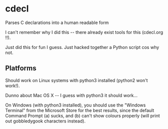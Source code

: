 # cdecl
Parses C declarations into a human readable form

I can't remember why I did this -- there already exist tools for this (cdecl.org !!).

Just did this for fun I guess. Just hacked together a Python script cos why not.

## Platforms

Should work on Linux systems with python3 installed (python2 won't work!).

Dunno about Mac OS X -- I guess with python3 it should work...

On Windows (with python3 installed), you should use the "Windows Terminal"
from the Microsoft Store for the best results, since the default Command Prompt
(a) sucks, and (b) can't show colours properly (will print out gobbledygook
characters instead).
